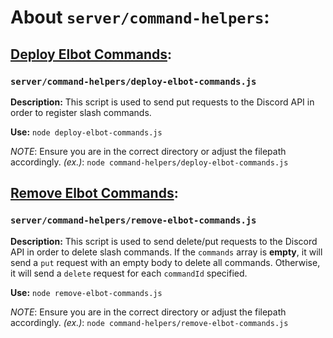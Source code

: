 # About `server/command-helpers`:

## [Deploy Elbot Commands](deploy-elbot-commands.js):
### `server/command-helpers/deploy-elbot-commands.js`

**Description:**
This script is used to send put requests to the Discord API in order to register slash commands.

**Use:**
`node deploy-elbot-commands.js`

*NOTE*: Ensure you are in the correct directory or adjust the filepath accordingly.
*(ex.)*: `node command-helpers/deploy-elbot-commands.js`

## [Remove Elbot Commands](remove-elbot-commands.js):
### `server/command-helpers/remove-elbot-commands.js`

**Description:**
This script is used to send delete/put requests to the Discord API in order to delete slash commands.
If the `commands` array is **empty**, it will send a `put` request with an empty body to delete all commands.
Otherwise, it will send a `delete` request for each `commandId` specified.

**Use:**
`node remove-elbot-commands.js`

*NOTE*: Ensure you are in the correct directory or adjust the filepath accordingly.
*(ex.)*: `node command-helpers/remove-elbot-commands.js`
